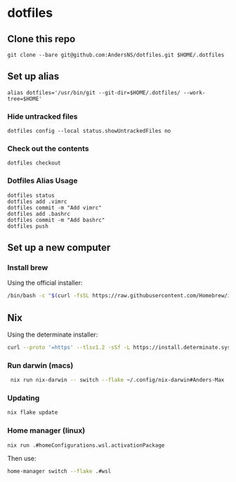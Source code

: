 # dotfiles

## Clone this repo

`git clone --bare git@github.com:AndersNS/dotfiles.git $HOME/.dotfiles`

## Set up alias

`alias dotfiles='/usr/bin/git --git-dir=$HOME/.dotfiles/ --work-tree=$HOME'`

### Hide untracked files

`dotfiles config --local status.showUntrackedFiles no`

### Check out the contents

`dotfiles checkout`

### Dotfiles Alias Usage

```
dotfiles status
dotfiles add .vimrc
dotfiles commit -m "Add vimrc"
dotfiles add .bashrc
dotfiles commit -m "Add bashrc"
dotfiles push
```

## Set up a new computer

### Install brew

Using the official installer:

```bash
/bin/bash -c "$(curl -fsSL https://raw.githubusercontent.com/Homebrew/install/HEAD/install.sh)"
```

## Nix

Using the determinate installer:

```bash
curl --proto '=https' --tlsv1.2 -sSf -L https://install.determinate.systems/nix | sh -s -- install
```

### Run darwin (macs)

```bash
 nix run nix-darwin -- switch --flake ~/.config/nix-darwin#Anders-Max
```

### Updating

```bash
nix flake update
```

### Home manager (linux)

```bash
nix run .#homeConfigurations.wsl.activationPackage
```

Then use:

```bash
home-manager switch --flake .#wsl
```
